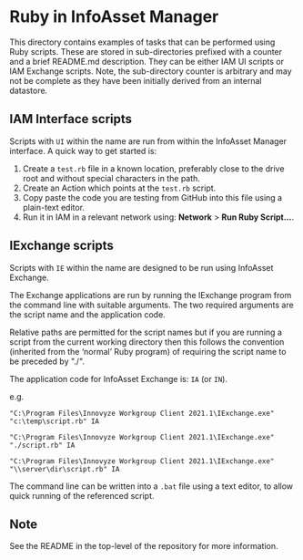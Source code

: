 # Ruby in InfoAsset Manager

This directory contains examples of tasks that can be performed using Ruby scripts. These are stored in sub-directories prefixed with a counter and a brief README.md description. They can be either IAM UI scripts or IAM Exchange scripts. 
Note, the sub-directory counter is arbitrary and may not be complete as they have been initially derived from an internal datastore.

## IAM Interface scripts
Scripts with `UI` within the name are run from within the InfoAsset Manager interface. A quick way to get started is:
1. Create a `test.rb` file in a known location, preferably close to the drive root and without special characters in the path.
2. Create an Action which points at the `test.rb` script.
3. Copy paste the code you are testing from GitHub into this file using a plain-text editor.
4. Run it in IAM in a relevant network using: **Network** > **Run Ruby Script...**.

## IExchange scripts
Scripts with `IE` within the name are designed to be run using InfoAsset Exchange.

The Exchange applications are run by running the IExchange program from the command line with suitable arguments. The two required arguments are the script name and the application code.

Relative paths are permitted for the script names but if you are running a script from the current working directory then this follows the convention (inherited from the ‘normal’ Ruby program) of requiring the script name to be preceded by "./".

The application code for InfoAsset Exchange is: `IA` (or `IN`).


e.g. 

`"C:\Program Files\Innovyze Workgroup Client 2021.1\IExchange.exe" "c:\temp\script.rb" IA`

`"C:\Program Files\Innovyze Workgroup Client 2021.1\IExchange.exe" "./script.rb" IA`

`"C:\Program Files\Innovyze Workgroup Client 2021.1\IExchange.exe" "\\server\dir\script.rb" IA`

The command line can be written into a `.bat` file using a text editor, to allow quick running of the referenced script.



## Note
See the README in the top-level of the repository for more information.